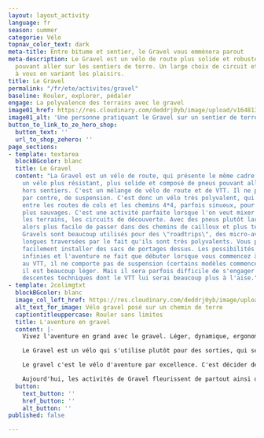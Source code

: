 ```yaml
---
layout: layout_activity
language: fr
season: summer
categorie: Vélo
topnav_color_text: dark
meta-title: Entre bitume et sentier, le Gravel vous emmènera parout
meta-description: Le Gravel est un vélo de route plus solide et robuste avec des pneus
  pouvant aller sur les sentiers de terre. Un large choix de circuit et de trace s'offre
  à vous en variant les plaisirs.
title: Le Gravel
permalink: "/fr/ete/activites/gravel"
baseline: Rouler, explorer, pédaler
engage: La polyvalence des terrains avec le gravel
image01_href: https://res.cloudinary.com/deddrj0yb/image/upload/v1648136414/website/summer/dmitrii-vaccinium-ZipFYg_VLv4-unsplash.jpg
image01_alt: 'Une personne pratiquant le Gravel sur un sentier de terre battu '
button_to_link_to_ze_hero_shop:
  button_text: ''
  url_to_shop_zehero: ''
page_sections:
- template: textarea
  blockBGcolor: blanc
  title: Le Gravel
  content: "La Gravel est un vélo de route, qui présente le même cadre, mais c'est
    un vélo plus résistant, plus solide et composé de pneus pouvant aller sur des
    hors sentiers. C'est un mélange de vélo de route et de VTT. Il ne présente pas,
    par contre, de suspension. C'est donc un vélo très polyvalent, qui vous amènera
    entre les routes de cols et les chemins 4*4, parfois sinueux, pour des circuits
    plus sauvages. C'est une activité parfaite lorsque l'on veut mixer les disciplines,
    les terrains, les circuits de découverte. Avec des pneus plutôt larges, il sera
    alors plus facile de passer dans des chemins de cailloux et plus techniques. Les
    Gravels sont beaucoup utilisés pour des \"roadtrips\", des micro-aventures, des
    longues traversées par le fait qu'ils sont très polyvalents. Vous pourrez alors
    facilement installer des sacs de portages dessus. Les possibilités en gravel sont
    infinies et l'aventure ne fait que débuter lorsque vous commencez à pédaler.  \nContrairement
    au VTT, il ne comporte pas de suspension (certains modèles commencent à en avoir),
    il est beaucoup léger. Mais il sera parfois difficile de s'engager dans certaines
    descentes techniques dont le VTT lui serai beaucoup plus à l'aise."
- template: 2colimgtxt
  blockBGcolor: blanc
  image_col_left_href: https://res.cloudinary.com/deddrj0yb/image/upload/v1648136860/website/summer/dmitrii-vaccinium-GeUnKMAfX6s-unsplash.jpg
  alt_text_for_image: Vélo gravel posé sur un chemin de terre
  captiontitleuppercase: Rouler sans limites
  title: L'aventure en gravel
  content: |-
    Vivez l'aventure en grand avec le gravel. Léger, dynamique, ergonomique, mais également solide et robuste, vous pourrez autant profiter des routes de cols que des chemins 4*4 en forêt ou en montagne. Sa position est celle d'un vélo de route afin de garder un maximum de vitesse et sera toujours efficace dans les terrains accidentés.

    Le Gravel est un vélo qui s'utilise plutôt pour des sorties, qui seront variées, avec des bosses, mais également plutôt longues. À la différence d'un VTC, le gravel sera beaucoup plus sportif et rapide.

    Le gravel c'est le vélo d'aventure par excellence. C'est décider de s'éloigner de la route et de prendre un petit chemin de cailloux, de terre et explorer de nouveau horizon. C'est pouvoir quitter les routes et les voitures qui vous rasent afin d'être plus à l'écart, libre, dans une nature plus préservée.

    Aujourd'hui, les activités de Gravel fleurissent de partout ainsi que les compétitions. Vous trouverez alors des courses de 60km à 400km sur plusieurs jours avec beaucoup de dénivelés. Des parcours de traversée, ainsi que le bikepacking à gravel sont de plus en plus nombreux.
  button:
    text_button: ''
    href_button: ''
    alt_button: ''
published: false

---
```


